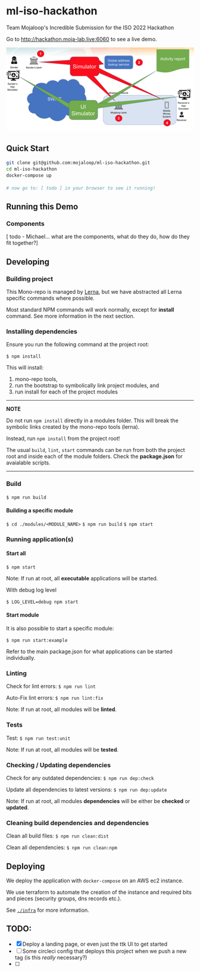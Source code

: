 # ml-iso-hackathon

Team Mojaloop's Incredible Submission for the ISO 2022 Hackathon

<!-- TODO: replace with better url -->
Go to http://hackathon.moja-lab.live:6060 to see a live demo.

![](./docs/arch.png)


## Quick Start

```bash
git clone git@github.com:mojaloop/ml-iso-hackathon.git
cd ml-iso-hackathon
docker-compose up

# now go to: [ todo ] in your browser to see it running!
```

## Running this Demo

### Components
[ todo - Michael... what are the components, what do they do, how do they fit together?]


## Developing

### Building project

This Mono-repo is managed by [Lerna](https://github.com/lerna/lerna), but we have abstracted all Lerna specific commands where possible.

Most standard NPM commands will work normally, except for __install__ command. See more information in the next section.

### Installing dependencies

Ensure you run the following command at the project root:

`$ npm install`

This will install:
1. mono-repo tools,
2. run the bootstrap to symbolically link project modules, and
3. run install for each of the project modules

---
**NOTE**

Do not run `npm install` directly in a modules folder. This will break the symbolic links created by the mono-repo tools (lerna). 

Instead, run `npm install` from the project root!

The usual `build`, `lint`, `start` commands can be run from both the project root and inside each of the module folders. Check the __package.json__ for avaialable scripts.

---

###  Build

`$ npm run build`

#### Building a specific module

`$ cd ./modules/<MODULE_NAME>`
`$ npm run build`
`$ npm start`

### Running application(s)

#### Start all
`$ npm start`

Note: If run at root, all __executable__ applications will be started.

With debug log level

`$ LOG_LEVEL=debug npm start`

#### Start module
It is also possible to start a specific module:

`$ npm run start:example`

Refer to the main package.json for what applications can be started individually.

### Linting

Check for lint errors:
`$ npm run lint`

Auto-Fix lint errors:
`$ npm run lint:fix`

Note: If run at root, all modules will be __linted__.

### Tests

Test:
`$ npm run test:unit`

Note: If run at root, all modules will be __tested__.

### Checking / Updating dependencies

Check for any outdated dependencies:
`$ npm run dep:check`

Update all dependencies to latest versions:
`$ npm run dep:update`

Note: If run at root, all modules __dependencies__ will be either be __checked__ or __updated__.

### Cleaning build dependencies and dependencies

Clean all build files:
`$ npm run clean:dist`

Clean all dependencies:
`$ npm run clean:npm`

## Deploying

We deploy the application with `docker-compose` on an AWS ec2 instance.

We use terraform to automate the creation of the instance and required bits and pieces (security groups, dns records etc.).

See [`./infra`](./infra) for more information.

## TODO:

- [x] Deploy a landing page, or even just the ttk UI to get started
- [ ] Some circleci config that deploys this project when we push a new tag (is this _really_ necessary?)
- [ ]
